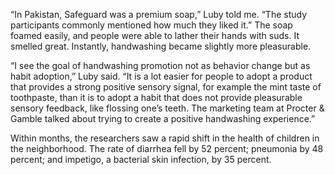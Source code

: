 “In Pakistan, Safeguard was a premium soap,” Luby told me. “The
study participants commonly mentioned how much they liked it.” The
soap foamed easily, and people were able to lather their hands with
suds. It smelled great. Instantly, handwashing became slightly more
pleasurable.

“I see the goal of handwashing promotion not as behavior change
but as habit adoption,” Luby said. “It is a lot easier for people to adopt
a product that provides a strong positive sensory signal, for example
the mint taste of toothpaste, than it is to adopt a habit that does not
provide pleasurable sensory feedback, like flossing one’s teeth. The
marketing team at Procter & Gamble talked about trying to create a
positive handwashing experience.”

Within months, the researchers saw a rapid shift in the health of
children in the neighborhood. The rate of diarrhea fell by 52 percent;
pneumonia by 48 percent; and impetigo, a bacterial skin infection, by
35 percent.